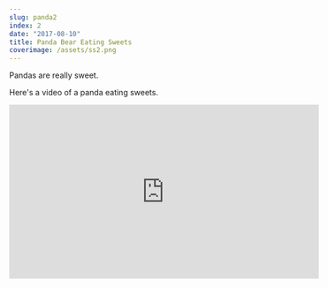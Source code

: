 ```yaml
---
slug: panda2
index: 2
date: "2017-08-10"
title: Panda Bear Eating Sweets
coverimage: /assets/ss2.png
---
```


Pandas are really sweet.

Here's a video of a panda eating sweets.

<iframe width="560" height="315" src="https://www.youtube.com/embed/4n0xNbfJLR8" frameborder="0" allowfullscreen></iframe>
